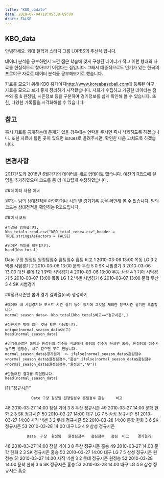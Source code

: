 ```yaml
---
title: "KBO_update"
date: 2018-07-04T18:05:38+09:00
draft: FALSE
---
```


## KBO_data

안녕하세요. 외대 철학과 스터디 그룹 LOPES의 추선식 입니다.

데이터 분석을 공부하면서 느낀 점은 학습에 맞게 구성된 데이터가 적고 이런 형태의 자료를 현실적으로 찾아보기 어렵다는 점입니다. 그래서 대중적으로도 인기가 있는 한국의 프로야구 자료로 데이터 분석을 공부해보기로 했습니다.

자료를 모으기 위해 KBO 홈페이지<http://www.koreabaseball.com>에 등록된 야구 자료를 모으고 보기 좋게 정리하기 시작했습니다.
저희가 수집하고 가공한 데이터는 점수와 홈 & 원정팀, 시즌정보 등을 구분하여 경기정보를 쉽게 확인해 볼 수 있습니다. 또한, 다양한 기록들을 시각화해볼 수 있습니다.

## 참고

혹시 자료를 공개하는데 문제가 있을 경우에는 연락을 주시면 즉시 삭제하도록 하겠습니다. 또한 자료에 틀린 곳이 있으면 issues로 올려주시면, 확인한 다음 고치도록 하겠습니다.

## 변경사항

2017년도와 2018년 6월까지의 데이터를 새로 업데이트 했습니다. 예전의 R코드에 설명을 추가하였으며 코드를 좀 더 매끄럽게 수정하였습니다.

##데이터 사용 예시

원하는 팀의 상대전적을 확인하거나 시즌 별 경기기록 등을 확인해 볼 수 있습니다.
밑의 코드는 상대전적을 확인하는 R코드입니다.

##예시코드

```
#파일을 읽어옵니다.
kbo_total<-read.csv("kBO_total_renew.csv",header = TRUE,stringsAsFactors = FALSE)

#읽어온 파일을 확인합니다.
head(kbo_total)
```

Date               구장   원정팀   원정팀점수   홈팀점수  홈팀  비고
1 2010-03-06 13:00 목동     LG          3        2 넥센 시범경기
2 2010-03-06 13:00 문학   두산          5        0   SK 시범경기
3 2010-03-06 13:00 대전   롯데         12        1 한화 시범경기
4 2010-03-06 13:00 무등   삼성          4        1 기아 시범경기
5 2010-03-07 13:00 목동     LG          1        2 넥센 시범경기
6 2010-03-07 13:00 문학   두산          3        4   SK 시범경기

##정규시즌만 뽑아 경기 결과열(col) 생성하기

```
#데이터 내 시범경기와 포스트 시즌 경기 등이 있기에 그것을 제외한 정규시즌 경기만 추출합니다.
normal_season_data<- kbo_total[kbo_total$비고=="정규시즌",]

#정규시즌 밖에 없는 것을 확인 가능합니다.
unique(normal_season_data$비고)
head(normal_season_data)

#경기결과열은 홈팀과 원정팀의 점수를 비교해서 홈팀의 점수가 높으면 홈승, 원정팀의 점수가 높으면 원정승, 서로 같으면 무로 만듭니다.
normal_season_data$경기결과  <- ifelse(normal_season_data$홈팀점수>normal_season_data$원정팀점수,"홈승",ifelse(normal_season_data$홈팀점수<normal_season_data$원정팀점수,"원정승","무"))

#만들어진 결과를 확인합니다.
head(normal_season_data)
```

[1] "정규시즌"

                Date 구장 원정팀 원정팀점수 홈팀점수 홈팀     비고
48 2010-03-27 14:00 잠실   기아          3        8 두산 정규시즌
49 2010-03-27 14:00 문학   한화          2        3   SK 정규시즌
50 2010-03-27 14:00 대구     LG          7        5 삼성 정규시즌
51 2010-03-27 14:00 사직   넥센          3        2 롯데 정규시즌
52 2010-03-28 14:00 문학   한화          3        6   SK 정규시즌
53 2010-03-28 14:00 대구     LG          4        9 삼성 정규시즌


              Date  구장  원정팀   원정팀점수   홈팀점수   홈팀  비고    경기결과
48 2010-03-27 14:00 잠실   기아          3        8 두산 정규시즌     홈승
49 2010-03-27 14:00 문학   한화          2        3   SK 정규시즌     홈승
50 2010-03-27 14:00 대구     LG          7        5 삼성 정규시즌   원정승
51 2010-03-27 14:00 사직   넥센          3        2 롯데 정규시즌   원정승
52 2010-03-28 14:00 문학   한화          3        6   SK 정규시즌     홈승
53 2010-03-28 14:00 대구     LG          4        9 삼성 정규시즌     홈승
